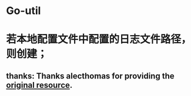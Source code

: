 # Go-util
# 若本地配置文件中配置的日志文件路径，则创建；
## thanks: Thanks alecthomas for providing the [original resource](https://github.com/alecthomas/log4go).
